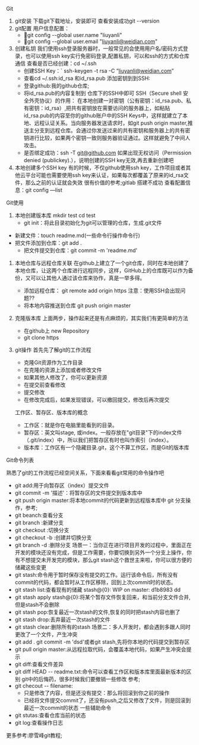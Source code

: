 Git

1. git安装
   下载git下载地址，安装即可
   查看安装成功git --version
2. git配置
   用户信息配置：
   - git config --global user.name "liuyanli"
   - git config --global user.email "liuyanli@weidian.com"
3. 创建私钥
   我们使用ssh登录服务器时，一般常见的会使用用户名/密码方式登录，也可以使用ssh key实行免密码登录,配置私钥，可以和ssh的方式和仓库通信
   查看是否已经创建：cd ~/.ssh
   - 创建SSH Key：` ssh-keygen -t rsa -C “liuyanli@weidian.com”
   - 查看cd ~/.ssh:id_rsa 和id_rsa.pub
   添加密钥到到SSH: 
   - 登录github:我的github仓库;
   - 将id_rsa.pub的内容复制到 仓库下的SSH中即可
     SSH（Secure shell 安全外壳协议）的作用：
     在本地创建一对密钥（公有密钥：id_rsa.pub、私有密钥：id_rsa）,把共有密钥放在需要访问的服务器上，如粘贴id_rsa.pub的内容至你的github账户中的SSH Keys中，这样就建立了本地、远程认证关系。当向服务器发送请求时，如git push origin master,推送主分支到远程仓库。会通过你发送过来的共有密钥和服务器上的共有密钥进行比较，如果两个密钥一致则服务器验证通过。这样就避免了中间人攻击。
   - 是否绑定成功：ssh -T git@github.com
     如果出现无权访问（Permission denied (publickey).），说明创建的SSH key无效,再去重新创建吧
4. 本地创建多个SSH key
   有的时候，不仅github使用ssh key，工作项目或者其他云平台可能也需要使用ssh key来认证，如果每次都覆盖了原来的id_rsa文件，那么之前的认证就会失效
     很有价值的参考;gitlab 搭建不成功
   查看配置信息：git config —list

Git使用

1. 本地创建版本库
   mkdir test
   cd test
   - git init：将此目录初始化为git可以管理的仓库，生成.git文件

- 新建文件：touch readme.md(一些命令行操作命令行)
- 把文件添加到仓库：git add .
  - 把文件提交到仓库：git commit -m 'readme.md'

1. 本地仓库与远程仓库关联
   在github上建立了一个git仓库，同时在本地创建了本地仓库，让这两个仓库进行远程同步，这样，GitHub上的仓库既可以作为备份，又可以让其他人通过该仓库来协作，真是一举多得。
   - 添加远程仓库：
     git remote add origin https
     注意：使用SSH会出现问题??
   - 将本地内容推送到仓库
     git push origin  master
2. 克隆版本库
   上面两步，操作起来还是有点麻烦的，其实我们有更简单的方法
   - 在github上 new Repository
   - git clone https
3. git操作
   首先先了解git的工作流程
   - 克隆Git资源作为工作目录
   - 在克隆的资源上添加或者修改文件
   - 如果其他人修改了，你可以更新资源
   - 在提交前查看修改
   - 提交修改
   - 在修改完成后，如果发现错误，可以撤回提交，修改后再次提交
     
   工作区、暂存区、版本库的概念
   - 工作区：就是你在电脑里能看到的目录。
   - 暂存区：英文叫stage, 或index。一般存放在"git目录"下的index文件（.git/index）中，所以我们把暂存区有时也叫作索引（index）。
   - 版本库：工作区有一个隐藏目录.git，这个不算工作区，而是Git的版本库
     

Git命令列表

熟悉了git的工作流程已经空间关系，下面来看看git常用的命令操作吧

- git add:用于向暂存区（index）提交文件
- git commit -m '描述'：将暂存区的文件提交到版本库中
- git push origin master:将本地commit的代码更新到远程版本库中
  git 分支操作，参考;
- git beanch:查看分支
- git branch <name>:新建分支
- git checkout <name>:切换分支
- git checkout -b <name>:创建并切换分支
- git branch -d <name>:删除分支
  场景一：当你正在进行项目开发的过程中，里面正在开发的模块还没有完成，但是工作需要，你要切换到另外一个分支上操作，你有不想提交未开发完的模块，那么git stash这个救世主来啦，你可以很方便的储藏这些变更
- git stash:命令用于暂时保存没有提交的工作。运行该命令后，所有没有commit的代码，都会暂时从工作区移除，回到上次commit时的状态。
- git stash list:查看现有的储藏
  stash@{0}: WIP on master: d1b8983 dd
- git stash apply stash@{0}:将某个暂存文件恢复回来，和当前分支文件合并,但是stash不会删除
- git stash pop:恢复最近一次stash的文件,恢复的同时把stash内容也删了
- git stash drop:丢弃最近一次stash的文件
- git stash clear:删除所有的stash
  场景二：多人开发时，都会遇到多跟人同时更改了一个文件，产生冲突
- git add . git commit -m 'dsd'或者git stash,先将你本地的代码提交到暂存区
- git pull origin master:从远程拉取代码，会覆盖本地代码，如果产生冲突会提示
- git diff:查看文件差异
- git diff HEAD -- readme.txt:命令可以查看工作区和版本库里面最新版本的区别
  git中的后悔药，很多时候我们要撤销一些修改
  参考;
- git checout -- filename:
  - 只是修改了内容，但是还没有提交：那么将回滚到你之前的操作
  - 已经将文件提交commit了，还没有push,之后又修改了文件，则是回滚到最近一次commit的状态
  一些辅助命令
- git stutas:查看仓库当前的状态
- git log:查看操作日志

更多参考:廖雪峰git教程;
